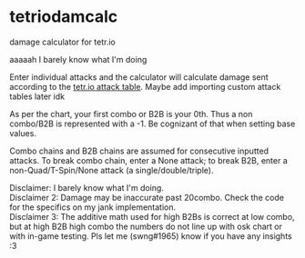 # tetriodamcalc
damage calculator for tetr.io

aaaaah I barely know what I'm doing

Enter individual attacks and the calculator will calculate damage sent according to the [tetr.io attack table](https://cdn.discordapp.com/attachments/674421736162197515/716081165886423110/2020-05-30_02-07-18.png). Maybe add importing custom attack tables later idk

As per the chart, your first combo or B2B is your 0th. Thus a non combo/B2B is represented with a -1. Be cognizant of that when setting base values.

Combo chains and B2B chains are assumed for consecutive inputted attacks. To break combo chain, enter a None attack; to break B2B, enter a non-Quad/T-Spin/None attack (a single/double/triple).

Disclaimer: I barely know what I'm doing.  
Disclaimer 2: Damage may be inaccurate past 20combo. Check the code for the specifics on my jank implementation.  
Disclaimer 3: The additive math used for high B2Bs is correct at low combo, but at high B2B high combo the numbers do not line up with osk chart or with in-game testing. Pls let me (swng#1965) know if you have any insights :3
